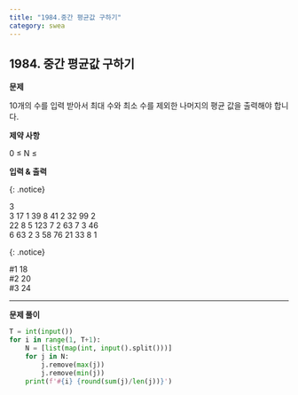 ```yaml
---
title: "1984.중간 평균값 구하기"
category: swea
---
```


## 1984. 중간 평균값 구하기

**문제**

10개의 수를 입력 받아서 최대 수와 최소 수를 제외한 나머지의 평균 값을 출력해야 합니다.

**제약 사항**

0 $\leq$ N $\leq$

**입력 & 출력**

{: .notice}

3<br/>3 17 1 39 8 41 2 32 99 2<br/>22 8 5 123 7 2 63 7 3 46<br/>6 63 2 3 58 76 21 33 8 1

{: .notice}

#1 18<br/>#2 20<br/>#3 24

---

**문제 풀이**

```python
T = int(input())
for i in range(1, T+1):
    N = [list(map(int, input().split()))]
    for j in N:
        j.remove(max(j))
        j.remove(min(j))
    print(f'#{i} {round(sum(j)/len(j))}')
```

